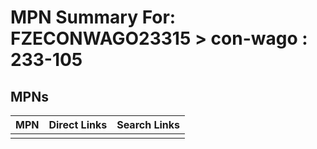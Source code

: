 



# MPN Summary For: FZECONWAGO23315 > con-wago : 233-105

## MPNs
  

|MPN|Direct Links|Search Links|
| :--- | :--- | :--- |
||||
